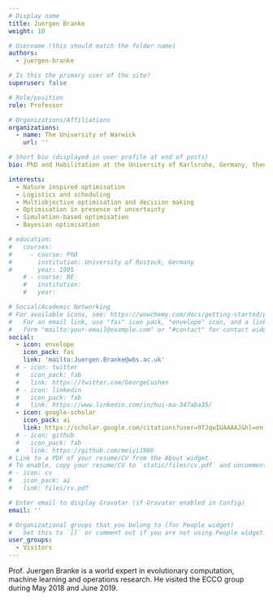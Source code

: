 ```yaml
---
# Display name
title: Juergen Branke
weight: 10

# Username (this should match the folder name)
authors:
  - juergen-branke

# Is this the primary user of the site?
superuser: false

# Role/position
role: Professor

# Organizations/Affiliations
organizations:
  - name: The University of Warwick
    url: ''

# Short bio (displayed in user profile at end of posts)
bio: PhD and Habilitation at the University of Karlsruhe, Germany, then joined Warwick Business School in 2019. Editor-in-Chief of ACM Transactions on Evolutionary Learning an Optimization, Area Editor for the Journal of Heuristics and the Journal of Multi-Criteria Decision Analysis, Associate Editor for IEEE Transactions on Evolutionary Computation and the Evolutionary Computation Journal. Programme Chair / Co-Chair of several conferences (e.g., Genetic and Evolutionary Computation Conference 2010, Parallel Problem Solving from Nature 2014) and tracks at conferences (e.g., EURO 2016, Genetic and Evolutionary Computation Conference 2017 and 2013, Learning in Intelligent Optimization 2013). Member of INFORMS, OR Society, ACM, IEEE. Fellow of the Alan Turing Institute

interests:
  - Nature inspired optimisation
  - Logistics and scheduling
  - Multiobjective optimisation and decision making
  - Optimisation in presence of uncertainty
  - Simulation-based optimisation
  - Bayesian optimisation

# education:
#   courses:
#     - course: PhD
#       institution: University of Rostock, Germany
#       year: 1995
    # - course: BE
    #   institution: 
    #   year: 

# Social/Academic Networking
# For available icons, see: https://wowchemy.com/docs/getting-started/page-builder/#icons
#   For an email link, use "fas" icon pack, "envelope" icon, and a link in the
#   form "mailto:your-email@example.com" or "#contact" for contact widget.
social:
  - icon: envelope
    icon_pack: fas
    link: 'mailto:Juergen.Branke@wbs.ac.uk'
  # - icon: twitter
  #   icon_pack: fab
  #   link: https://twitter.com/GeorgeCushen
  # - icon: linkedin
  #   icon_pack: fab
  #   link: https://www.linkedin.com/in/hui-ma-347aba35/
  - icon: google-scholar
    icon_pack: ai
    link: https://scholar.google.com/citations?user=9TJqwIUAAAAJ&hl=en
  # - icon: github
  #   icon_pack: fab
  #   link: https://github.com/meiyi1986
# Link to a PDF of your resume/CV from the About widget.
# To enable, copy your resume/CV to `static/files/cv.pdf` and uncomment the lines below.
# - icon: cv
#   icon_pack: ai
#   link: files/cv.pdf

# Enter email to display Gravatar (if Gravatar enabled in Config)
email: ''

# Organizational groups that you belong to (for People widget)
#   Set this to `[]` or comment out if you are not using People widget.
user_groups:
  - Visitors
---
```


Prof. Juergen Branke is a world expert in evolutionary computation, machine learning and operations research. He visited the ECCO group during May 2018 and June 2019.

<!-- Hui Ma is an Associate Professor in Software Engineering at School of Engineering and Computer Science, Victoria University of Wellington. She teaches on topics related to Software Engineering and Databases. She obtained a PhD in Information Systems from Massey University in 2008.

Hui's main research interests include service composition, service deployment and resource allocation for services, artificial intelligence, evolutionary computation, distributed databases, social network data analysis, and conceptual modelling. She has published over 120 fully refereed articles in internationally recognised journals and conferences, and has contributed several chapters to published books. Her research has been funded through several competitive grants, including Marsden grant from New Zealand Royal Society. She has been served as PC chairs for several international conferences, including DEXA2016, APCCM 2017, ER2017, APCCM2018 and DEXA2018. She is currently serving at local Co-chair of two international conferences (AI2018 and CEC2019) in the area of evolutionary computation and artificial intelligence. -->

